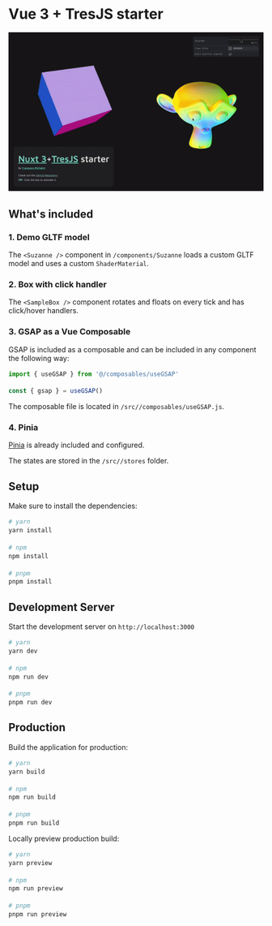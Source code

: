 # Vue 3 + TresJS starter

![Short gif demonstrating how the starter works](./.github/demo.gif 'Demo GIF')

## What's included

### 1. Demo GLTF model

The `<Suzanne />` component in `/components/Suzanne` loads a custom GLTF model and uses a custom `ShaderMaterial`.

### 2. Box with click handler

The `<SampleBox />` component rotates and floats on every tick and has click/hover handlers.

### 3. GSAP as a Vue Composable

GSAP is included as a composable and can be included in any component the following way:

```js
import { useGSAP } from '@/composables/useGSAP'

const { gsap } = useGSAP()
```

The composable file is located in `/src//composables/useGSAP.js`.

### 4. Pinia

[Pinia](https://pinia.vuejs.org/) is already included and configured.

The states are stored in the `/src//stores` folder.

## Setup

Make sure to install the dependencies:

```bash
# yarn
yarn install

# npm
npm install

# pnpm
pnpm install
```

## Development Server

Start the development server on `http://localhost:3000`

```bash
# yarn
yarn dev

# npm
npm run dev

# pnpm
pnpm run dev
```

## Production

Build the application for production:

```bash
# yarn
yarn build

# npm
npm run build

# pnpm
pnpm run build
```

Locally preview production build:

```bash
# yarn
yarn preview

# npm
npm run preview

# pnpm
pnpm run preview
```
